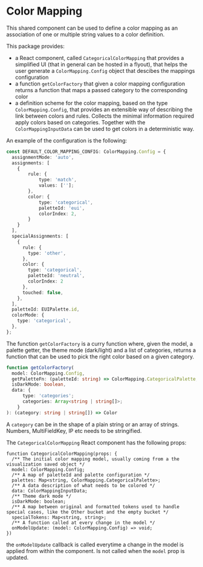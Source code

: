 # Color Mapping

This shared component can be used to define a color mapping as an association of one or multiple string values to a color definition.

This package provides:
- a React component, called `CategoricalColorMapping` that provides a simplified UI (that in general can be hosted in a flyout), that helps the user generate a `ColorMapping.Config` object that descibes the mappings configuration
- a function `getColorFactory` that given a color mapping configuration returns a function that maps a passed category to the corresponding color
- a definition scheme for the color mapping, based on the type `ColorMapping.Config`, that provides an extensible way of describing the link between colors and rules. Collects the minimal information required apply colors based on categories. Together with the `ColorMappingInputData` can be used to get colors in a deterministic way.


An example of the configuration is the following:
```ts
const DEFAULT_COLOR_MAPPING_CONFIG: ColorMapping.Config = {
  assignmentMode: 'auto',
  assignments: [
    {
        rule: {
            type: 'match',
            values: [''];
        },
        color: {
            type: 'categorical',
            paletteId: 'eui',
            colorIndex: 2,
        }
    }
  ],
  specialAssignments: [
    {
      rule: {
        type: 'other',
      },
      color: {
        type: 'categorical',
        paletteId: 'neutral',
        colorIndex: 2
      },
      touched: false,
    },
  ],
  paletteId: EUIPalette.id,
  colorMode: {
    type: 'categorical',
  },
};
```

The function `getColorFactory` is a curry function where, given the model, a palette getter, the theme mode (dark/light) and a list of categories, returns a function that can be used to pick the right color based on a given category.

```ts
function getColorFactory(
  model: ColorMapping.Config,
  getPaletteFn: (paletteId: string) => ColorMapping.CategoricalPalette,
  isDarkMode: boolean,
  data: {
      type: 'categories';
      categories: Array<string | string[]>;
    }
): (category: string | string[]) => Color
```



A `category` can be in the shape of a plain string or an array of strings. Numbers, MultiFieldKey, IP etc needs to be stringified.


The `CategoricalColorMapping` React component has the following props:

```tsx
function CategoricalColorMapping(props: {
  /** The initial color mapping model, usually coming from a the visualization saved object */
  model: ColorMapping.Config;
  /** A map of paletteId and palette configuration */
  palettes: Map<string, ColorMapping.CategoricalPalette>;
  /** A data description of what needs to be colored */
  data: ColorMappingInputData;
  /** Theme dark mode */
  isDarkMode: boolean;
  /** A map between original and formatted tokens used to handle special cases, like the Other bucket and the empty bucket */
  specialTokens: Map<string, string>;
  /** A function called at every change in the model */
  onModelUpdate: (model: ColorMapping.Config) => void;
})

```

the `onModelUpdate` callback is called everytime a change in the model is applied from within the component. Is not called when the `model` prop is updated.